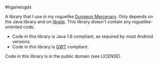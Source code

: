 #hgamesgdx

A library that I use in my roguelike [Dungeon Mercenary](http://www.schplaf.org/hgames). Only depends on the Java library and on [libgdx](https://libgdx.badlogicgames.com/). This library doesn't contain any roguelike-oriented code.

* Code in this library is Java 1.6 compliant, as required by most Android versions.
* Code in this library is [GWT](www.gwtproject.org/) compliant.

Code in this library is in the public domain (see LICENSE).
